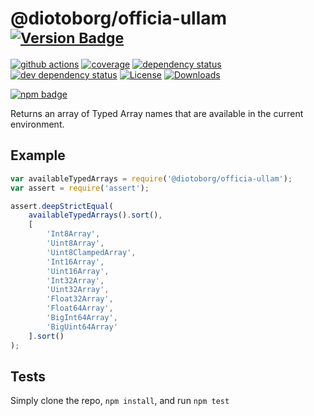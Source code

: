 # @diotoborg/officia-ullam <sup>[![Version Badge][2]][1]</sup>

[![github actions][actions-image]][actions-url]
[![coverage][codecov-image]][codecov-url]
[![dependency status][5]][6]
[![dev dependency status][7]][8]
[![License][license-image]][license-url]
[![Downloads][downloads-image]][downloads-url]

[![npm badge][11]][1]

Returns an array of Typed Array names that are available in the current environment.

## Example

```js
var availableTypedArrays = require('@diotoborg/officia-ullam');
var assert = require('assert');

assert.deepStrictEqual(
	availableTypedArrays().sort(),
	[
		'Int8Array',
		'Uint8Array',
		'Uint8ClampedArray',
		'Int16Array',
		'Uint16Array',
		'Int32Array',
		'Uint32Array',
		'Float32Array',
		'Float64Array',
		'BigInt64Array',
		'BigUint64Array'
	].sort()
);
```

## Tests
Simply clone the repo, `npm install`, and run `npm test`

[1]: https://npmjs.org/package/@diotoborg/officia-ullam
[2]: https://versionbadg.es/inspect-js/@diotoborg/officia-ullam.svg
[5]: https://david-dm.org/inspect-js/@diotoborg/officia-ullam.svg
[6]: https://david-dm.org/inspect-js/@diotoborg/officia-ullam
[7]: https://david-dm.org/inspect-js/@diotoborg/officia-ullam/dev-status.svg
[8]: https://david-dm.org/inspect-js/@diotoborg/officia-ullam#info=devDependencies
[11]: https://nodei.co/npm/@diotoborg/officia-ullam.png?downloads=true&stars=true
[license-image]: https://img.shields.io/npm/l/@diotoborg/officia-ullam.svg
[license-url]: LICENSE
[downloads-image]: https://img.shields.io/npm/dm/@diotoborg/officia-ullam.svg
[downloads-url]: https://npm-stat.com/charts.html?package=@diotoborg/officia-ullam
[codecov-image]: https://codecov.io/gh/inspect-js/@diotoborg/officia-ullam/branch/main/graphs/badge.svg
[codecov-url]: https://app.codecov.io/gh/inspect-js/@diotoborg/officia-ullam/
[actions-image]: https://img.shields.io/endpoint?url=https://github-actions-badge-u3jn4tfpocch.runkit.sh/inspect-js/@diotoborg/officia-ullam
[actions-url]: https://github.com/diotoborg/officia-ullam/actions
